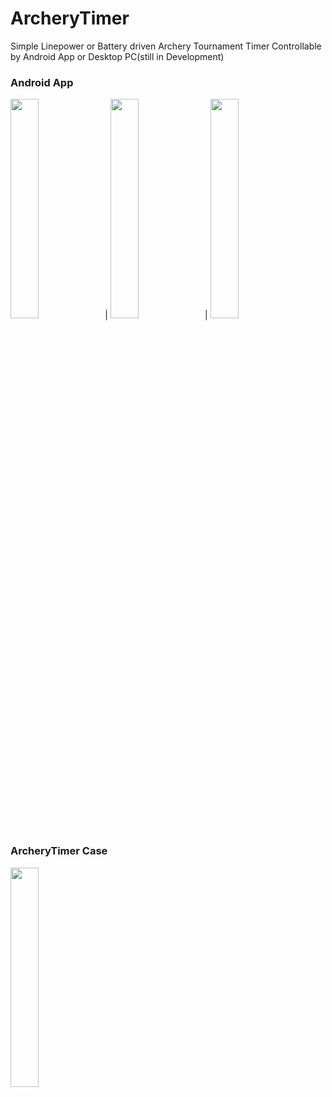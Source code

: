 # ArcheryTimer
		
Simple Linepower or Battery driven Archery Tournament Timer
Controllable by Android App or Desktop PC(still in Development)


### Android App


<img src="https://github.com/guidobonerz/IndoorArcheryTimer/blob/main/docs/welcome.png"  width="30%" height="30%">|
<img src="https://github.com/guidobonerz/IndoorArcheryTimer/blob/main/docs/setup.png"  width="30%" height="30%">|
<img src="https://github.com/guidobonerz/IndoorArcheryTimer/blob/main/docs/tournament.png"  width="30%" height="30%">


### ArcheryTimer Case
<img src="https://github.com/guidobonerz/IndoorArcheryTimer/blob/main/docs/case.jpg"  width="30%" height="30%">



